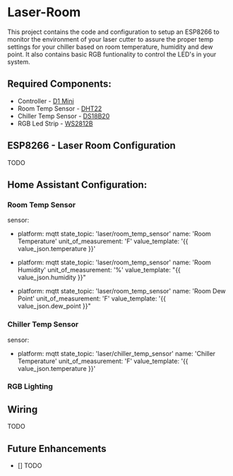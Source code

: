 # Laser-Room
This project contains the code and configuration to setup an ESP8266 to monitor the environment of your laser cutter to assure the proper temp settings for your chiller based on room temperature, humidity and dew point. It also contains basic RGB funtionality to control the LED's in your system.

## Required Components:
* Controller - [D1 Mini](https://www.amazon.com/gp/product/B07KW54YSK/ref=ppx_yo_dt_b_search_asin_title?ie=UTF8&psc=1)
* Room Temp Sensor - [DHT22](https://www.amazon.com/gp/product/B07WP4VZTH/ref=ppx_yo_dt_b_search_asin_title?ie=UTF8&psc=1)
* Chiller Temp Sensor - [DS18B20](https://www.amazon.com/gp/product/B087JQ6MCP/ref=ppx_yo_dt_b_search_asin_title?ie=UTF8&psc=1)
* RGB Led Strip - [WS2812B](https://www.amazon.com/gp/product/B01CDTEID0/ref=ppx_yo_dt_b_search_asin_title?ie=UTF8&psc=1)

## ESP8266 - Laser Room Configuration
TODO


## Home Assistant Configuration:

### Room Temp Sensor
sensor:
  - platform: mqtt
    state_topic: 'laser/room_temp_sensor'
    name: 'Room Temperature'
    unit_of_measurement: 'F'
    value_template: '{{ value_json.temperature }}'

  - platform: mqtt
    state_topic: 'laser/room_temp_sensor'
    name: 'Room Humidity'
    unit_of_measurement: '%'
    value_template: "{{ value_json.humidity }}"

  - platform: mqtt
    state_topic: 'laser/room_temp_sensor'
    name: 'Room Dew Point'
    unit_of_measurement: 'F'
    value_template: '{{ value_json.dew_point }}"

### Chiller Temp Sensor
sensor:
  - platform: mqtt
    state_topic: 'laser/chiller_temp_sensor'
    name: 'Chiller Temperature'
    unit_of_measurement: 'F'
    value_template: '{{ value_json.temperature }}'

### RGB Lighting


## Wiring
TODO


## Future Enhancements
- [] TODO